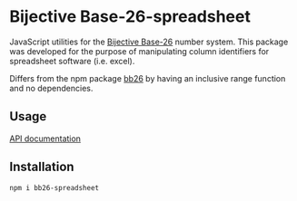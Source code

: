 # Bijective Base-26-spreadsheet

JavaScript utilities for the [Bijective Base-26](https://en.wikipedia.org/wiki/Bijective_numeration#The_bijective_base-26_system) number system. This package was developed for the purpose of manipulating column identifiers for spreadsheet software (i.e. excel).

Differs from the npm package [bb26](https://www.npmjs.com/package/bb26) by having an inclusive range function and no dependencies.

## Usage

[API documentation](https://istareatscreens.github.io/bb26-spreadsheet/)

## Installation

`npm i bb26-spreadsheet`
